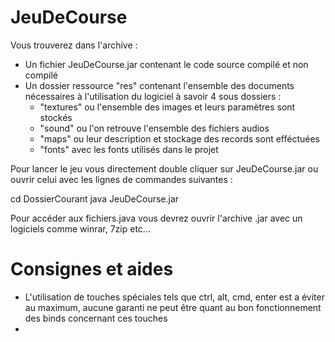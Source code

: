 # JeuDeCourse
Vous trouverez dans l'archive :
 - Un fichier JeuDeCourse.jar contenant le code source compilé et non compilé
 - Un dossier ressource "res" contenant l'ensemble des documents nécessaires à l'utilisation du logiciel à savoir 4 sous dossiers :
 	- "textures" ou l'ensemble des images et leurs paramètres sont stockés
 	- "sound" ou l'on retrouve l'ensemble des fichiers audios
 	- "maps" ou leur description et stockage des records sont efféctuées
 	- "fonts" avec les fonts utilisés dans le projet

Pour lancer le jeu vous directement double cliquer sur JeuDeCourse.jar ou ouvrir celui avec les lignes de commandes suivantes :

cd DossierCourant
java JeuDeCourse.jar

Pour accéder aux fichiers.java vous devrez ouvrir l'archive .jar avec un logiciels comme winrar, 7zip etc...

# Consignes et aides
 - L'utilisation de touches spéciales tels que ctrl, alt, cmd, enter est a éviter au maximum, aucune garanti ne peut être quant au bon fonctionnement des binds concernant ces touches
 - 